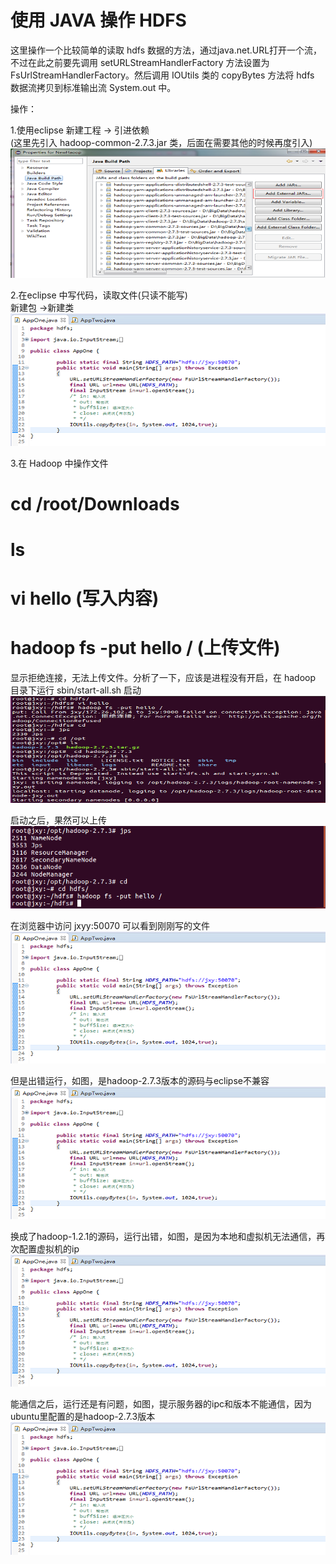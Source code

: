 ﻿# 使用 JAVA 操作 HDFS

  这里操作一个比较简单的读取 hdfs 数据的方法，通过java.net.URL打开一个流，不过在此之前要先调用 setURLStreamHandlerFactory 方法设置为 FsUrlStreamHandlerFactory。然后调用 IOUtils 类的 copyBytes 方法将 hdfs 数据流拷贝到标准输出流 System.out 中。

  操作：

1.使用eclipse 新建工程 -> 引进依赖                                         
 (这里先引入 hadoop-common-2.7.3.jar 类，后面在需要其他的时候再度引入)          
 ![图片](https://github.com/Hiooary/hadoop_4.io/blob/master/images/andExterl.PNG)

2.在eclipse 中写代码，读取文件(只读不能写)                                   
  新建包 ->新建类                                                            
 ![图片](https://github.com/Hiooary/hadoop_4.io/blob/master/images/AppOne.PNG)

3.在 Hadoop 中操作文件
  <br>
  # cd /root/Downloads 
  # ls 
  # vi hello (写入内容) 
  # hadoop fs -put hello / (上传文件)</br>
  
  显示拒绝连接，无法上传文件。分析了一下，应该是进程没有开启，在 hadoop 目录下运行 sbin/start-all.sh 启动
  ![图片](https://github.com/Hiooary/hadoop_4.io/blob/master/images/APP1.PNG)  

  启动之后，果然可以上传
  ![图片](https://github.com/Hiooary/hadoop_4.io/blob/master/images/APP2.PNG)  
  
  在浏览器中访问 jxyy:50070 可以看到刚刚写的文件
  ![图片](https://github.com/Hiooary/hadoop_4.io/blob/master/images/AppOne.PNG)
  
  但是出错运行，如图，是hadoop-2.7.3版本的源码与eclipse不兼容
  ![图片](https://github.com/Hiooary/hadoop_4.io/blob/master/images/AppOne.PNG)
  
  换成了hadoop-1.2.1的源码，运行出错，如图，是因为本地和虚拟机无法通信，再次配置虚拟机的ip
  ![图片](https://github.com/Hiooary/hadoop_4.io/blob/master/images/AppOne.PNG)
  
  能通信之后，运行还是有问题，如图，提示服务器的ipc和版本不能通信，因为ubuntu里配置的是hadoop-2.7.3版本
  ![图片](https://github.com/Hiooary/hadoop_4.io/blob/master/images/AppOne.PNG)


